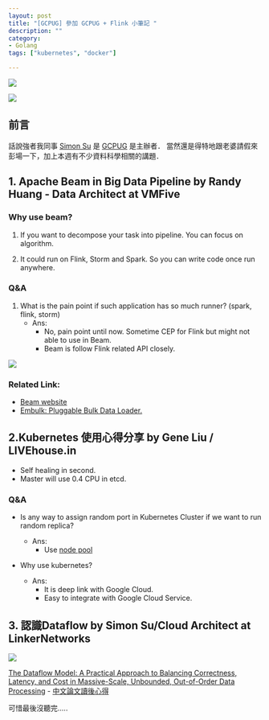 ```yaml
---
layout: post
title: "[GCPUG] 參加 GCPUG + Flink 小筆記 "
description: ""
category: 
- Golang
tags: ["kubernetes", "docker"]

---
```


[![](https://t.kfs.io/upload_images/54756/gcpug-flinktw-transparent_large.png)](http://gcpugtw.kktix.cc/events/201601006)

![](https://pbs.twimg.com/media/Cd2vtFOWwAEk0OL.jpg:large)


## 前言

話說強者我同事 [Simon Su](https://www.linkedin.com/in/simon-su-479b4b69) 是 [GCPUG](http://blog.gcpug.tw/) 是主辦者． 當然還是得特地跟老婆請假來彭場一下，加上本週有不少資料科學相關的講題．   

## 1. Apache Beam in Big Data Pipeline by Randy Huang - Data Architect at VMFive

### Why use beam?

1. If you want to decompose your task into pipeline. You can focus on algorithm.

2. It could run on Flink, Storm and Spark. So you can write code once run anywhere.


### Q&A

1. What is the pain point if such application has so much runner? (spark, flink, storm)
	-  Ans: 
		-  No, pain point until now. Sometime CEP for Flink but might not able to use in Beam.
		-  Beam is follow Flink related API closely.

![](https://flink.apache.org/img/flink-stack-frontpage.png)

### Related Link:

- [Beam website](http://beam.incubator.apache.org/)
- [Embulk: Pluggable Bulk Data Loader.](https://github.com/embulk/embulk)


## 2.Kubernetes 使用心得分享 by Gene Liu / LIVEhouse.in


- Self healing in second.
- Master will use 0.4 CPU in etcd.

### Q&A

- Is any way to assign random port in Kubernetes Cluster if we want to run random replica?
	- Ans:
		- Use [node pool](https://cloudplatform.googleblog.com/2016/05/introducing-Google-Container-Engine-GKE-node-pools.html)

- Why use kubernetes?
	- Ans:
		- It is deep link with Google Cloud.
		- Easy to integrate with Google Cloud Service.

## 3.  認識Dataflow by Simon Su/Cloud Architect at LinkerNetworks	


![](http://images2015.cnblogs.com/blog/312753/201601/312753-20160112140105366-1027143399.png)

[The Dataflow Model: A Practical Approach to Balancing
Correctness, Latency, and Cost in Massive-Scale,
Unbounded, Out-of-Order Data Processing](http://static.googleusercontent.com/media/research.google.com/zh-TW//pubs/archive/43864.pdf) - [中文論文讀後心得](http://www.cnblogs.com/fxjwind/p/5124174.html)

可惜最後沒聽完.....  
